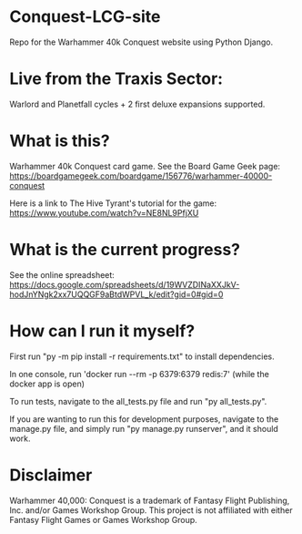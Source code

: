 # Conquest-LCG-site
Repo for the Warhammer 40k Conquest website using Python Django.

# Live from the Traxis Sector:

Warlord and Planetfall cycles + 2 first deluxe expansions supported.

# What is this?

Warhammer 40k Conquest card game. See the Board Game Geek page: 
https://boardgamegeek.com/boardgame/156776/warhammer-40000-conquest

Here is a link to The Hive Tyrant's tutorial for the game: https://www.youtube.com/watch?v=NE8NL9PfjXU

# What is the current progress?

See the online spreadsheet: 
https://docs.google.com/spreadsheets/d/19WVZDINaXXJkV-hodJnYNgk2xx7UQQGF9aBtdWPVL_k/edit?gid=0#gid=0

# How can I run it myself?

First run "py -m pip install -r requirements.txt" to install dependencies.

In one console, run 'docker run --rm -p 6379:6379 redis:7' (while the docker app is open)

To run tests, navigate to the all_tests.py file and run "py all_tests.py".

If you are wanting to run this for development purposes,
navigate to the manage.py file, and simply run
"py manage.py runserver", and it should work.

# Disclaimer

Warhammer 40,000: Conquest is a trademark of Fantasy Flight 
Publishing, Inc. and/or Games Workshop Group. This project is 
not affiliated with either Fantasy Flight Games or Games 
Workshop Group. 
